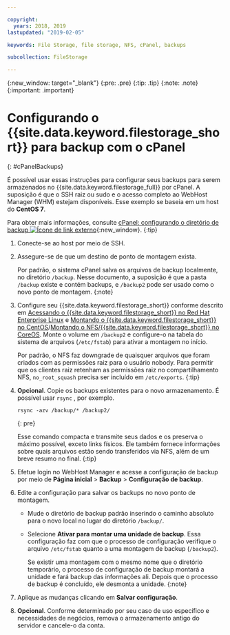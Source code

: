 ```yaml
---

copyright:
  years: 2018, 2019
lastupdated: "2019-02-05"

keywords: File Storage, file storage, NFS, cPanel, backups

subcollection: FileStorage

---
```

{:new_window: target="_blank"}
{:pre: .pre}
{:tip: .tip}
{:note: .note}
{:important: .important}

# Configurando o {{site.data.keyword.filestorage_short}} para backup com o cPanel
{: #cPanelBackups}

É possível usar essas instruções para configurar seus backups para serem armazenados no {{site.data.keyword.filestorage_full}} por cPanel. A suposição é que o SSH
raiz ou sudo e o acesso completo ao WebHost Manager (WHM) estejam disponíveis. Esse exemplo se baseia em um
host do **CentOS 7**.

Para obter mais informações, consulte [cPanel: configurando o diretório de backup ![Ícone de link externo](../../icons/launch-glyph.svg "Ícone de link externo")](https://docs.cpanel.net/display/68Docs/Backup+Configuration#BackupConfiguration-ConfigureBackupDirectory){:new_window}.
{:tip}

1. Conecte-se ao host por meio de SSH.
2. Assegure-se de que um destino de ponto de montagem exista. <br />

   Por padrão, o sistema cPanel salva os arquivos de backup localmente, no diretório `/backup`. Nesse documento, a suposição é que a pasta `/backup` existe e contém backups, e `/backup2` pode ser usado como o novo ponto de montagem.
   {:note}

3. Configure seu {{site.data.keyword.filestorage_short}} conforme descrito em [Acessando o {{site.data.keyword.filestorage_short}} no Red Hat Enterprise Linux](/docs/infrastructure/FileStorage?topic=FileStorage-mountingLinux) e [Montando o {{site.data.keyword.filestorage_short}} no CentOS](/docs/infrastructure/FileStorage?topic=FileStorage-mountingCentOS)/[Montando o NFS/{{site.data.keyword.filestorage_short}} no CoreOS](/docs/infrastructure/FileStorage?topic=FileStorage-mountingCoreOS). Monte o volume em `/backup2` e configure-o na tabela do sistema de arquivos (`/etc/fstab`) para ativar a montagem no início. <br />

   Por padrão, o NFS faz downgrade de quaisquer arquivos que foram criados com as permissões raiz para o usuário nobody. Para permitir que os clientes raiz retenham as permissões raiz no compartilhamento NFS, `no_root_squash` precisa ser incluído em `/etc/exports`.
   {:tip}

4. **Opcional**. Copie os backups existentes para o novo armazenamento. É possível usar  ` rsync ` , por exemplo.
   ```
   rsync -azv /backup/* /backup2/
   ```
   {: pre}

    Esse comando compacta e transmite seus dados e os preserva o máximo possível, exceto links físicos. Ele também fornece informações sobre quais arquivos estão sendo transferidos via NFS, além de um breve resumo no final.
{:tip}

5. Efetue login no WebHost Manager e acesse a configuração de backup por meio de **Página inicial** > **Backup** > **Configuração de backup**.

6. Edite a configuração para salvar os backups no novo ponto de montagem.
    - Mude o diretório de backup padrão inserindo o caminho absoluto para o novo local no lugar do diretório `/backup/`.
    - Selecione **Ativar para montar uma unidade de backup**. Essa configuração faz com que o processo de configuração verifique o arquivo `/etc/fstab` quanto a uma montagem de backup (`/backup2`). <br />

      Se existir uma montagem com o mesmo nome que o diretório temporário, o processo de configuração de backup montará a unidade e fará backup das informações ali. Depois que o processo de backup é concluído, ele desmonta a unidade.
      {:note}
7. Aplique as mudanças clicando em **Salvar configuração**.
8. **Opcional**. Conforme determinado por seu caso de uso específico e necessidades de negócios, remova o armazenamento antigo do servidor e cancele-o da conta.
